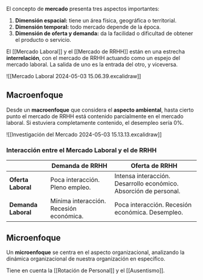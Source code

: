 El concepto de **mercado** presenta tres aspectos importantes:

1. **Dimensión espacial:** tiene un área física, geográfica o territorial.
2. **Dimensión temporal:** todo mercado depende de la época.
3. **Dimensión de oferta y demanda:** da la facilidad o dificultad de obtener el producto o servicio.

El [[Mercado Laboral]] y el [[Mercado de RRHH]] están en una estrecha **interrelación**, con el mercado de RRHH actuando como un espejo del mercado laboral. La salida de uno es la entrada del otro, y viceversa.

![[Mercado Laboral 2024-05-03 15.06.39.excalidraw]]

## Macroenfoque

Desde un **macroenfoque** que considera el **aspecto ambiental**, hasta cierto punto el mercado de RRHH está contenido parcialmente en el mercado laboral. Si estuviera completamente contenido, el desempleo sería 0%.

![[Investigación del Mercado 2024-05-03 15.13.13.excalidraw]]

### Interacción entre el Mercado Laboral y el de RRHH

|                     | **Demanda de RRHH**                     | **Oferta de RRHH**                                                |
| ------------------- | --------------------------------------- | ----------------------------------------------------------------- |
| **Oferta Laboral**  | Poca interacción. Pleno empleo.         | Intensa interacción. Desarrollo económico. Absorción de personal. |
| **Demanda Laboral** | Mínima interacción. Recesión económica. | Poca interacción. Recesión económica. Desempleo.                  |

## Microenfoque

Un **microenfoque** se centra en el aspecto organizacional, analizando la dinámica organizacional de nuestra organización en específico.

Tiene en cuenta la [[Rotación de Personal]] y el [[Ausentismo]].
